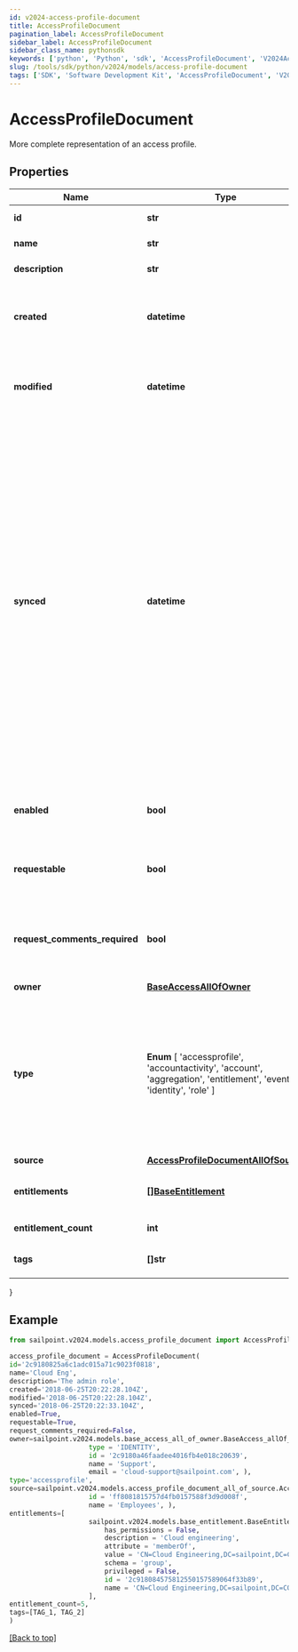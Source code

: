 ```yaml
---
id: v2024-access-profile-document
title: AccessProfileDocument
pagination_label: AccessProfileDocument
sidebar_label: AccessProfileDocument
sidebar_class_name: pythonsdk
keywords: ['python', 'Python', 'sdk', 'AccessProfileDocument', 'V2024AccessProfileDocument'] 
slug: /tools/sdk/python/v2024/models/access-profile-document
tags: ['SDK', 'Software Development Kit', 'AccessProfileDocument', 'V2024AccessProfileDocument']
---
```


# AccessProfileDocument

More complete representation of an access profile.  

## Properties

Name | Type | Description | Notes
------------ | ------------- | ------------- | -------------
**id** | **str** | Access profile's ID. | [required]
**name** | **str** | Access profile's name. | [required]
**description** | **str** | Access item's description. | [optional] 
**created** | **datetime** | ISO-8601 date-time referring to the time when the object was created. | [optional] 
**modified** | **datetime** | ISO-8601 date-time referring to the time when the object was last modified. | [optional] 
**synced** | **datetime** | ISO-8601 date-time referring to the date-time when object was queued to be synced into search database for use in the search API.   This date-time changes anytime there is an update to the object, which triggers a synchronization event being sent to the search database.  There may be some delay between the `synced` time and the time when the updated data is actually available in the search API.  | [optional] 
**enabled** | **bool** | Indicates whether the access item is currently enabled. | [optional] [default to False]
**requestable** | **bool** | Indicates whether the access item can be requested. | [optional] [default to True]
**request_comments_required** | **bool** | Indicates whether comments are required for requests to access the item. | [optional] [default to False]
**owner** | [**BaseAccessAllOfOwner**](base-access-all-of-owner) |  | [optional] 
**type** |  **Enum** [  'accessprofile',    'accountactivity',    'account',    'aggregation',    'entitlement',    'event',    'identity',    'role' ] | Access profile's document type.  This enum represents the currently supported document types. Additional values may be added in the future without notice. | [required]
**source** | [**AccessProfileDocumentAllOfSource**](access-profile-document-all-of-source) |  | [optional] 
**entitlements** | [**[]BaseEntitlement**](base-entitlement) | Entitlements the access profile has access to. | [optional] 
**entitlement_count** | **int** | Number of entitlements. | [optional] 
**tags** | **[]str** | Tags that have been applied to the object. | [optional] 
}

## Example

```python
from sailpoint.v2024.models.access_profile_document import AccessProfileDocument

access_profile_document = AccessProfileDocument(
id='2c9180825a6c1adc015a71c9023f0818',
name='Cloud Eng',
description='The admin role',
created='2018-06-25T20:22:28.104Z',
modified='2018-06-25T20:22:28.104Z',
synced='2018-06-25T20:22:33.104Z',
enabled=True,
requestable=True,
request_comments_required=False,
owner=sailpoint.v2024.models.base_access_all_of_owner.BaseAccess_allOf_owner(
                    type = 'IDENTITY', 
                    id = '2c9180a46faadee4016fb4e018c20639', 
                    name = 'Support', 
                    email = 'cloud-support@sailpoint.com', ),
type='accessprofile',
source=sailpoint.v2024.models.access_profile_document_all_of_source.AccessProfileDocument_allOf_source(
                    id = 'ff8081815757d4fb0157588f3d9d008f', 
                    name = 'Employees', ),
entitlements=[
                    sailpoint.v2024.models.base_entitlement.BaseEntitlement(
                        has_permissions = False, 
                        description = 'Cloud engineering', 
                        attribute = 'memberOf', 
                        value = 'CN=Cloud Engineering,DC=sailpoint,DC=COM', 
                        schema = 'group', 
                        privileged = False, 
                        id = '2c918084575812550157589064f33b89', 
                        name = 'CN=Cloud Engineering,DC=sailpoint,DC=COM', )
                    ],
entitlement_count=5,
tags=[TAG_1, TAG_2]
)

```
[[Back to top]](#) 

